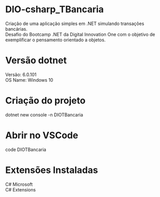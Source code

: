 # DIO-csharp_TBancaria
Criação de uma aplicação simples em .NET simulando transações bancárias.<br/>
Desafio do Bootcamp .NET da Digital Innovation One com o objetivo de exemplificar o pensamento orientado a objetos.

# Versão dotnet
Versão: 6.0.101<br/>
OS Name: Windows 10

# Criação do projeto
dotnet new console -n DIOTBancaria

# Abrir no VSCode
code DIOTBancaria

# Extensões Instaladas
C# Microsoft<br/>
C# Extensions
